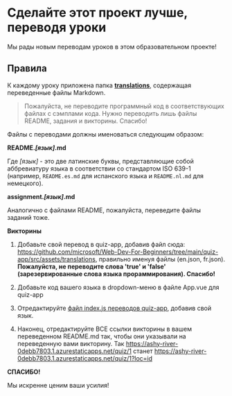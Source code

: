 # Сделайте этот проект лучше, переводя уроки

Мы рады новым переводам уроков в этом образовательном проекте!

## Правила

К каждому уроку приложена папка [**translations**](https://github.com/microsoft/Web-Dev-For-Beginners/tree/main/1-getting-started-lessons/1-intro-to-programming-languages/translations), содержащая переведенные файлы Markdown.

> Пожалуйста, не переводите программный код в соответствующих файлах с сэмплами кода. Нужно переводить лишь файлы README, задания и викторины. Спасибо!

Файлы с переводами должны именоваться следующим образом:

**README._[язык]_.md**

Где _[язык]_ - это две латинские буквы, представляющие собой аббревиатуру языка в соответствии со стандартом ISO 639-1 (например, `README.es.md` для испанского языка и `README.nl.md` для немецкого).

**assignment._[язык]_.md**

Аналогично с файлами README, пожалуйста, переведите файлы заданий тоже.

**Викторины**

1. Добавьте свой перевод в quiz-app, добавив файл сюда: https://github.com/microsoft/Web-Dev-For-Beginners/tree/main/quiz-app/src/assets/translations, правильно именуя файлы (en.json, fr.json). **Пожалуйста, не переводите слова 'true' и 'false' (зарезервированные слова языка прораммирования). Спасибо!**

2. Добавьте код вашего языка в dropdown-меню в файле App.vue для quiz-app

3. Отредактируйте [файл index.js переводов quiz-app](https://github.com/microsoft/Web-Dev-For-Beginners/blob/main/quiz-app/src/assets/translations/index.js), добавив свой язык.

4. Наконец, отредактируйте ВСЕ ссылки викторины в вашем переведенном README.md так, чтобы они указывали на переведенную вами викторину. Так https://ashy-river-0debb7803.1.azurestaticapps.net/quiz/1 станет https://ashy-river-0debb7803.1.azurestaticapps.net/quiz/1?loc=id

**СПАСИБО!**

Мы искренне ценим ваши усилия!
